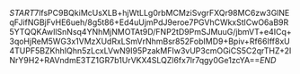 $START$7lfsPC9BQkiMcUsXLB+hjWtLLg0rbMCMziSvgrFXQr98MC6zw3GlNEqFJifNGBjFvHE6ueh/8g5t86+Ed4uUjmPdJ9eroe7PGVhCWkxStlCwO6aB9R5YTQQKAwIlSnNsq4YNhMjNMOTAt9D/FNP2tD9PmSJMuuG/jbmVT+e4ICq+3qoHjReM5WG3x1VMzXUdRxLSmVrNhmBsr852FobIMD9+Bpiv+Rf66Iff8xU4TUPF5BZKhhIQhn5zLcxLVwN9I95PzakMFIw3vUP3cmOGiCS5C2qrTHZ+2INrY9H2+RAVndmE3TZ1GR7b1UrVKX4SLQZl6fx7lr7qgy0Ge1zcYA==$END$